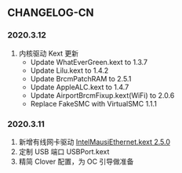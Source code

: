 ## CHANGELOG-CN

### 2020.3.12

1. 内核驱动  Kext  更新
   * Update WhatEverGreen.kext to 1.3.7
   * Update Lilu.kext to 1.4.2
   * Update BrcmPatchRAM to 2.5.1
   * Update AppleALC.kext to 1.4.7
   * Update AirportBrcmFixup.kext(WiFi) to 2.0.6
   * Replace FakeSMC with VirtualSMC 1.1.1

### 2020.3.11

1. 新增有线网卡驱动 [IntelMausiEthernet.kext 2.5.0](https://github.com/acidanthera/IntelMausi)
2. 定制 USB 端口 USBPort.kext
3. 精简 Clover 配置，为 OC 引导做准备

